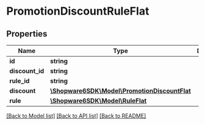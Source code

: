 # PromotionDiscountRuleFlat

## Properties
Name | Type | Description | Notes
------------ | ------------- | ------------- | -------------
**id** | **string** |  | [optional] 
**discount_id** | **string** |  | 
**rule_id** | **string** |  | 
**discount** | [**\Shopware6SDK\Model\PromotionDiscountFlat**](PromotionDiscountFlat.md) |  | [optional] 
**rule** | [**\Shopware6SDK\Model\RuleFlat**](RuleFlat.md) |  | [optional] 

[[Back to Model list]](../../README.md#documentation-for-models) [[Back to API list]](../../README.md#documentation-for-api-endpoints) [[Back to README]](../../README.md)

